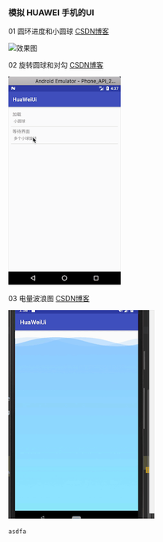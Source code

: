 ### 模拟 HUAWEI 手机的UI

01 圆环进度和小圆球  [CSDN博客](https://blog.csdn.net/hepann44/article/details/80736486)

![效果图](https://github.com/HeCaser/HUAWEI-UI/blob/master/01.gif)



02 旋转圆球和对勾  [CSDN博客](https://blog.csdn.net/hepann44/article/details/80765342)

![效果图](https://github.com/HeCaser/HUAWEI-UI/blob/master/02.gif)

03 电量波浪图  [CSDN博客](https://blog.csdn.net/hepann44/article/details/80815047)

![效果图](https://github.com/HeCaser/HUAWEI-UI/blob/master/03.gif)





    asdfa
